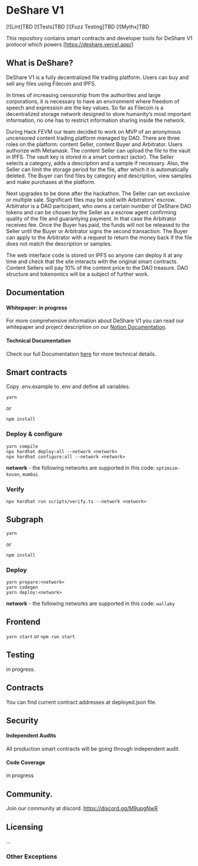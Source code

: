 # DeShare V1

[![Lint]TBD
[![Tests]TBD
[![Fuzz Testing]TBD
[![Mythx]TBD

This repository contains smart contracts and developer tools for DeShare V1 protocol which powers [https://deshare.vercel.app/]

## What is DeShare?

DeShare V1 is a fully decentralized file trading platform. Users can buy and sell any files using Filecoin and IPFS.


In times of increasing censorship from the authorities and large corporations, it is necessary to have an environment where freedom of speech and expression are the key values. So far as Filecoin is a decentralized storage network designed to store humanity’s most important information, no one has to restrict information sharing inside the network. 

During Hack FEVM our team decided to work on MVP of an anonymous uncensored content trading platform managed by DAO. 
There are three roles on the platform: content Seller, content Buyer and Arbitrator.
Users authorize with Metamask.
The content Seller can upload the file to the vault in IPFS. The vault key is stored in a smart contract (actor). The Seller selects a category, adds a description and a sample if necessary. Also, the Seller can limit the storage period for the file, after which it is automatically deleted. 
The Buyer can find files by category and description, view samples and make purchases at the platform.

Next upgrades to be done after the hackathon.
The Seller can set exclusive or multiple sale.
Significant files may be sold with Arbitrators’ escrow.
Arbitrator is a DAO participant, who owns a certain number of DeShare DAO tokens and can be chosen by the Seller as a escrow agent confirming quality of the file and guarantying payment. In that case the Arbitrator receives fee. Once the Buyer has paid, the funds will not be released to the Seller until the Buyer or Arbitrator signs the second transaction. The Buyer can apply to the Arbitrator with a request to return the money back if the file does not match the description or samples.

The web interface code is stored on IPFS so anyone can deploy it at any time and check that the site interacts with the original smart contracts.
Content Sellers will pay 10% of the content price to the DAO treasure. DAO structure and tokenomics will be a subject of further work. 
## Documentation

#### Whitepaper: in progress

For more comprehensive information about DeShare V1 you can read our whitepaper and project description on our [Notion Documentation](https://www.notion.so/godefx/Hackathon-FEVM-Team-Work-b633501446474ca480f0ca5b784f7c64).

#### Technical Documentation

Check our full Documentation [here](https://www.notion.so/godefx/Hackathon-FEVM-Team-Work-b633501446474ca480f0ca5b784f7c64) for more technical details.

## Smart contracts

Copy .env.example to .env and define all variables.

`yarn`

or

`npm install`

### Deploy & configure

```
yarn compile
npx hardhat deploy:all --network <network>
npx hardhat configure:all --network <network>
```

**network** - the following networks are supported in this code: `optimism-kovan`, `mumbai`

### Verify

```
npx hardhat run scripts/verify.ts --network <network>
```

## Subgraph

`yarn`

or

`npm install`

### Deploy

```
yarn prepare:<network>
yarn codegen
yarn deploy:<network>
```

**network** - the following networks are supported in this code: `wallaby`

## Frontend

`yarn start`
or
`npm run start`

## Testing

in progress.

## Contracts

You can find current contract addresses at deployed.json file.

## Security

#### Independent Audits

All production smart contracts will be going through independent audit.

#### Code Coverage

in progress

## Community.

Join our community at discord.
https://discord.gg/M9upgNwR

## Licensing

...

### Other Exceptions
